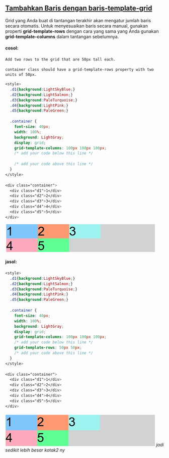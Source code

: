 ## [Tambahkan Baris dengan baris-template-grid](https://learn.freecodecamp.org/responsive-web-design/css-grid/add-rows-with-grid-template-rows)

Grid yang Anda buat di tantangan terakhir akan mengatur jumlah baris secara otomatis. Untuk menyesuaikan baris secara manual, gunakan properti **grid-template-rows** dengan cara yang sama yang Anda gunakan **grid-template-columns** dalam tantangan sebelumnya.

#### cosol:

```
Add two rows to the grid that are 50px tall each.

container class should have a grid-template-rows property with two units of 50px.
```

```css
<style>
  .d1{background:LightSkyBlue;}
  .d2{background:LightSalmon;}
  .d3{background:PaleTurquoise;}
  .d4{background:LightPink;}
  .d5{background:PaleGreen;}
  
  .container {
    font-size: 40px;
    width: 100%;
    background: LightGray;
    display: grid;
    grid-template-columns: 100px 100px 100px;
    /* add your code below this line */

    /* add your code above this line */
  }
</style>
  
<div class="container">
  <div class="d1">1</div>
  <div class="d2">2</div>
  <div class="d3">3</div>
  <div class="d4">4</div>
  <div class="d5">5</div>
</div>
```

![](/assets/kedo.jpg)

#### jasol:

```css
<style>
  .d1{background:LightSkyBlue;}
  .d2{background:LightSalmon;}
  .d3{background:PaleTurquoise;}
  .d4{background:LightPink;}
  .d5{background:PaleGreen;}
  
  .container {
    font-size: 40px;
    width: 100%;
    background: LightGray;
    display: grid;
    grid-template-columns: 100px 100px 100px;
    /* add your code below this line */
    grid-template-rows: 50px 50px;
    /* add your code above this line */
  }
</style>
  
<div class="container">
  <div class="d1">1</div>
  <div class="d2">2</div>
  <div class="d3">3</div>
  <div class="d4">4</div>
  <div class="d5">5</div>
</div>
```

###### ![](/assets/aawwee.jpg) jadi sedikit lebih besar kotak2 ny



